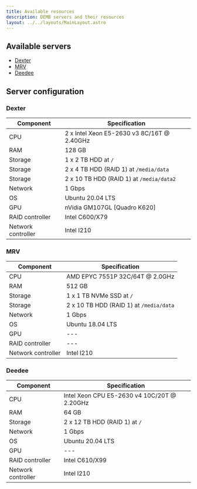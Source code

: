 ```yaml
---
title: Available resources
description: DEMB servers and their resources
layout: ../../layouts/MainLayout.astro
---
```


## Available servers
* [Dexter](#dexter)
* [MRV](#mrv)
* [Deedee](#deedee)

## Server configuration

### Dexter

| Component          | Specification                              |
|--------------------|--------------------------------------------|
| CPU                | 2 x Intel Xeon E5-2630 v3 8C/16T @ 2.40GHz |
| RAM                | 128 GB                                     |
| Storage            | 1 x 2 TB HDD at `/`                        |
| Storage            | 2 x 4 TB HDD (RAID 1) at `/media/data`     |
| Storage            | 2 x 10 TB HDD (RAID 1) at `/media/data2`   |
| Network            | 1 Gbps                                     |
| OS                 | Ubuntu 20.04 LTS                           |
| GPU                | nVidia GM107GL [Quadro K620]               |
| RAID controller    | Intel C600/X79                             |
| Network controller | Intel I210                                 |

### MRV

| Component          | Specification                           |
|--------------------|-----------------------------------------|
| CPU                | AMD EPYC 7551P 32C/64T @ 2.0GHz         |
| RAM                | 512 GB                                  |
| Storage            | 1 x 1 TB NVMe SSD at `/`                |
| Storage            | 2 x 10 TB HDD (RAID 1) at `/media/data` |
| Network            | 1 Gbps                                  |
| OS                 | Ubuntu 18.04 LTS                        |
| GPU                | ---                                     |
| RAID controller    | ---                                     |
| Network controller | Intel I210                              |

### Deedee

| Component          | Specification                               |
|--------------------|---------------------------------------------|
| CPU                | Intel Xeon CPU E5-2630 v4 10C/20T @ 2.20GHz |
| RAM                | 64 GB                                       |
| Storage            | 2 x 12 TB HDD (RAID 1) at `/`               |
| Network            | 1 Gbps                                      |
| OS                 | Ubuntu 20.04 LTS                            |
| GPU                | ---                                         |
| RAID controller    | Intel C610/X99                              |
| Network controller | Intel I210                                  |
